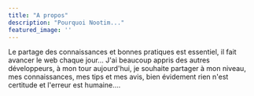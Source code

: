 ```yaml
---
title: "A propos"
description: "Pourquoi Nootim..."
featured_image: ''
---
```


Le partage des connaissances et bonnes pratiques est essentiel, il fait avancer le web chaque jour...
J'ai beaucoup appris des autres développeurs, à mon tour aujourd'hui, je souhaite partager à mon niveau, mes connaissances, mes tips et mes avis, bien évidement
rien n'est certitude et l'erreur est humaine....
